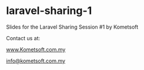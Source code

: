 # laravel-sharing-1
Slides for the Laravel Sharing Session #1 by Kometsoft

Contact us at:

www.Kometsoft.com.my

info@kometsoft.com.my
